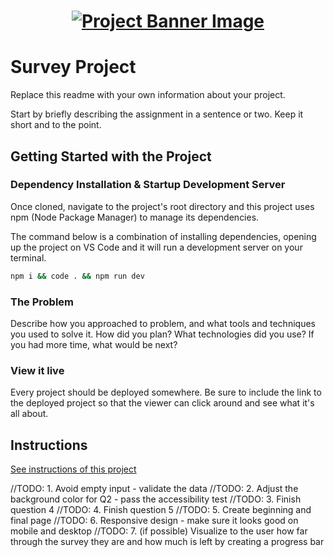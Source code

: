 <h1 align="center">
  <a href="">
    <img src="/src/assets/survey.svg" alt="Project Banner Image">
  </a>
</h1>

# Survey Project

Replace this readme with your own information about your project.

Start by briefly describing the assignment in a sentence or two. Keep it short and to the point.

## Getting Started with the Project

### Dependency Installation & Startup Development Server

Once cloned, navigate to the project's root directory and this project uses npm (Node Package Manager) to manage its dependencies.

The command below is a combination of installing dependencies, opening up the project on VS Code and it will run a development server on your terminal.

```bash
npm i && code . && npm run dev
```

### The Problem

Describe how you approached to problem, and what tools and techniques you used to solve it. How did you plan? What technologies did you use? If you had more time, what would be next?

### View it live

Every project should be deployed somewhere. Be sure to include the link to the deployed project so that the viewer can click around and see what it's all about.

## Instructions

<a href="instructions.md">
   See instructions of this project
  </a>

//TODO: 1. Avoid empty input - validate the data
//TODO: 2. Adjust the background color for Q2 - pass the accessibility test
//TODO: 3. Finish question 4
//TODO: 4. Finish question 5
//TODO: 5. Create beginning and final page
//TODO: 6. Responsive design - make sure it looks good on mobile and desktop
//TODO: 7. (if possible) Visualize to the user how far through the survey they are and how much is left by creating a progress bar
